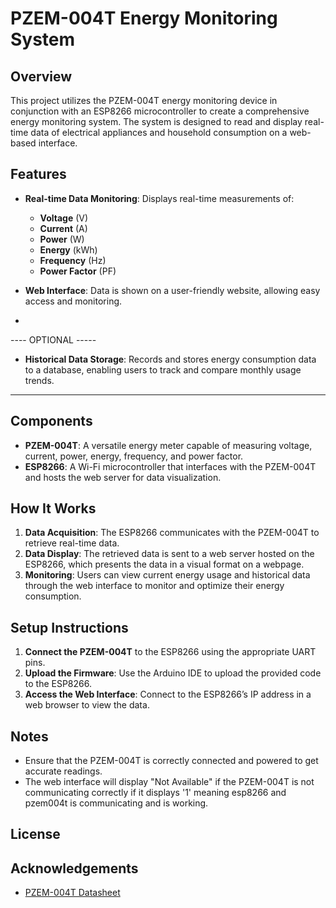 # PZEM-004T Energy Monitoring System

## Overview

This project utilizes the PZEM-004T energy monitoring device in conjunction with an ESP8266 microcontroller to create a comprehensive energy monitoring system. The system is designed to read and display real-time data of electrical appliances and household consumption on a web-based interface.

## Features

- **Real-time Data Monitoring**: Displays real-time measurements of:
  - **Voltage** (V)
  - **Current** (A)
  - **Power** (W)
  - **Energy** (kWh)
  - **Frequency** (Hz)
  - **Power Factor** (PF)

- **Web Interface**: Data is shown on a user-friendly website, allowing easy access and monitoring.
- 
---- OPTIONAL -----
- **Historical Data Storage**: Records and stores energy consumption data to a database, enabling users to track and compare monthly usage trends.
--------------------
## Components

- **PZEM-004T**: A versatile energy meter capable of measuring voltage, current, power, energy, frequency, and power factor.
- **ESP8266**: A Wi-Fi microcontroller that interfaces with the PZEM-004T and hosts the web server for data visualization.


## How It Works

1. **Data Acquisition**: The ESP8266 communicates with the PZEM-004T to retrieve real-time data.
2. **Data Display**: The retrieved data is sent to a web server hosted on the ESP8266, which presents the data in a visual format on a webpage.
4. **Monitoring**: Users can view current energy usage and historical data through the web interface to monitor and optimize their energy consumption.

## Setup Instructions

1. **Connect the PZEM-004T** to the ESP8266 using the appropriate UART pins.
2. **Upload the Firmware**: Use the Arduino IDE to upload the provided code to the ESP8266.
3. **Access the Web Interface**: Connect to the ESP8266’s IP address in a web browser to view the data.

## Notes

- Ensure that the PZEM-004T is correctly connected and powered to get accurate readings.
- The web interface will display "Not Available" if the PZEM-004T is not communicating correctly if it displays '1' meaning esp8266 and pzem004t is communicating and is working.

## License


## Acknowledgements

- [PZEM-004T Datasheet](https://innovatorsguru.com/wp-content/uploads/2019/06/PZEM-004T-V3.0-Datasheet-User-Manual.pdf)

